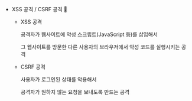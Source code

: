 - XSS 공격 / CSRF 공격 🍠

    - XSS 공격
        
        공격자가 웹사이트에 악성 스크립트(JavaScript 등)를 삽입해서
        
        그 웹사이트를 방문한 다른 사용자의 브라우저에서 악성 코드를 실행시키는 공격
        
    - CSRF 공격
        
        사용자가 로그인된 상태를 악용해서
        
        공격자가 원하지 않는 요청을 보내도록 만드는 공격